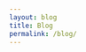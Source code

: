 ```yaml
---
layout: blog
title: Blog
permalink: /blog/
---
```


<!-- The content is rendered by the blog layout -->


